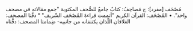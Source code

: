 ‌مُصْحَف [مفرد]: ج مَصاحِفُ: كتابٌ جامعٌ للصُّحف المكتوبة "جمع مقالاته في ‌مصحف واحد".
• المُصْحَف: القرآن الكريم "أتممت قراءةَ المُصْحَف الشّريف" ° دفَّتا المصحف: الغلافان اللّذان يكتنفانه من
 جانبيه- ضِمامتا المصحف: دفَّتاه